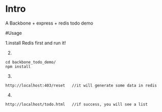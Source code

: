 # Intro

A Backbone + express + redis todo demo

#Usage

1.install Redis first and run it!

2.

    cd backbone_todo_demo/
    npm install

3.

    http://localhost:403/reset   //it will generate some data in redis
  

4.

    http://localhost/todo.html   //if success, you will see a list
    





